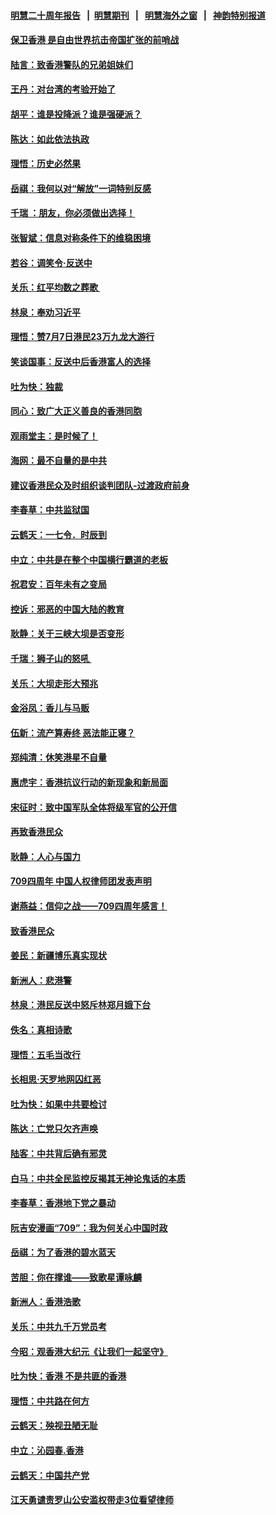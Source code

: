 #### [明慧二十周年报告](https://github.com/gfw-breaker/mh-reports/blob/master/README.md?t=07190253) &nbsp;&nbsp;|&nbsp;&nbsp;[明慧期刊](https://github.com/gfw-breaker/mh-qikan) &nbsp;&nbsp;|&nbsp;&nbsp; [明慧海外之窗](https://github.com/gfw-breaker/mh-news/blob/master/README.md?t=07190253) &nbsp;&nbsp;|&nbsp;&nbsp; [神韵特别报道](https://github.com/gfw-breaker/mh-news/blob/master/shenyun.md?t=07190253) 

#### [保卫香港 是自由世界抗击帝国扩张的前哨战](../pages/nsc993/n11393186.md?t=07190253) 

#### [陆言：致香港警队的兄弟姐妹们](../pages/nsc993/n11392281.md?t=07190253) 

#### [王丹：对台湾的考验开始了](../pages/nsc993/n11391258.md?t=07190253) 

#### [胡平：谁是投降派？谁是强硬派？](../pages/nsc993/n11391224.md?t=07190253) 

#### [陈达：如此依法执政](../pages/nsc993/n11388999.md?t=07190253) 

#### [理悟：历史必然果](../pages/nsc993/n11388741.md?t=07190253) 

#### [岳祺：我何以对“解放”一词特别反感](../pages/nsc993/n11385696.md?t=07190253) 

#### [千瑞 ：朋友，你必须做出选择！](../pages/nsc993/n11384949.md?t=07190253) 

#### [张智斌：信息对称条件下的维稳困境](../pages/nsc993/n11384812.md?t=07190253) 

#### [若谷：调笑令‧反送中](../pages/nsc993/n11383745.md?t=07190253) 

#### [关乐：红平均数之葬歌 ](../pages/nsc993/n11383498.md?t=07190253) 

#### [林泉：奉劝习近平](../pages/nsc993/n11383487.md?t=07190253) 

#### [理悟：赞7月7日港民23万九龙大游行](../pages/nsc993/n11383473.md?t=07190253) 

#### [笑谈国事：反送中后香港富人的选择](../pages/nsc993/n11382020.md?t=07190253) 

#### [吐为快：独裁](../pages/nsc993/n11382755.md?t=07190253) 

#### [同心：致广大正义善良的香港同胞](../pages/nsc993/n11382745.md?t=07190253) 

#### [观雨堂主：是时候了！](../pages/nsc993/n11382737.md?t=07190253) 

#### [海网：最不自量的是中共](../pages/nsc993/n11380440.md?t=07190253) 

#### [建议香港民众及时组织谈判团队-过渡政府前身](../pages/nsc993/n11379909.md?t=07190253) 

#### [李春草：中共监狱国](../pages/nsc993/n11378989.md?t=07190253) 

#### [云鹤天：一七令．时辰到](../pages/nsc993/n11379260.md?t=07190253) 

#### [中立：中共是在整个中国横行霸道的老板](../pages/nsc993/n11378382.md?t=07190253) 

#### [祝君安：百年未有之变局](../pages/nsc993/n11378376.md?t=07190253) 

#### [控诉：邪恶的中国大陆的教育](../pages/nsc993/n11378344.md?t=07190253) 

#### [耿静：关于三峡大坝是否变形](../pages/nsc993/n11375879.md?t=07190253) 

#### [千瑞：狮子山的怒吼 ](../pages/nsc993/n11375644.md?t=07190253) 

#### [关乐：大坝走形大预兆](../pages/nsc993/n11375629.md?t=07190253) 

#### [金浴凤：香儿与马贩](../pages/nsc993/n11375580.md?t=07190253) 

#### [伍新：流产算寿终  恶法能正寝？](../pages/nsc993/n11375581.md?t=07190253) 

#### [郑纯清：休笑港星不自量](../pages/nsc993/n11375555.md?t=07190253) 

#### [惠虎宇：香港抗议行动的新现象和新局面](../pages/nsc993/n11375501.md?t=07190253) 

#### [宋征时：致中国军队全体将级军官的公开信](../pages/nsc993/n11373354.md?t=07190253) 

#### [再致香港民众](../pages/nsc993/n11373870.md?t=07190253) 

#### [耿静：人心与国力](../pages/nsc993/n11373759.md?t=07190253) 

#### [709四周年 中国人权律师团发表声明](../pages/nsc993/n11373565.md?t=07190253) 

#### [谢燕益：信仰之战——709四周年感言！](../pages/nsc993/n11373388.md?t=07190253) 

#### [致香港民众](../pages/nsc993/n11373286.md?t=07190253) 

#### [姜民：新疆博乐真实现状](../pages/nsc993/n11371223.md?t=07190253) 

#### [新洲人：悲港警](../pages/nsc993/n11371174.md?t=07190253) 

#### [林泉：港民反送中怒斥林郑月娥下台](../pages/nsc993/n11370676.md?t=07190253) 

#### [佚名：真相诗歌](../pages/nsc993/n11370666.md?t=07190253) 

#### [理悟：五毛当改行](../pages/nsc993/n11369314.md?t=07190253) 

#### [长相思‧天罗地网囚红恶](../pages/nsc993/n11368444.md?t=07190253) 

#### [吐为快：如果中共要检讨](../pages/nsc993/n11368441.md?t=07190253) 

#### [陈达：亡党只欠齐声唤](../pages/nsc993/n11367838.md?t=07190253) 

#### [陆客：中共背后确有邪灵](../pages/nsc993/n11365263.md?t=07190253) 

#### [白马：中共全民监控反揭其无神论鬼话的本质](../pages/nsc993/n11365236.md?t=07190253) 

#### [李春草：香港地下党之暴动](../pages/nsc993/n11365210.md?t=07190253) 

#### [阮吉安漫画“709”：我为何关心中国时政](../pages/nsc993/n11362127.md?t=07190253) 

#### [岳祺：为了香港的碧水蓝天](../pages/nsc993/n11362627.md?t=07190253) 

#### [苦胆：你在撑谁——致歌星谭咏麟](../pages/nsc993/n11361348.md?t=07190253) 

#### [新洲人：香港浩歌](../pages/nsc993/n11361334.md?t=07190253) 

#### [关乐：中共九千万党员考](../pages/nsc993/n11361304.md?t=07190253) 

#### [今昭：观香港大纪元《让我们一起坚守》](../pages/nsc993/n11361244.md?t=07190253) 

#### [吐为快：香港  不是共匪的香港](../pages/nsc993/n11360918.md?t=07190253) 

#### [理悟：中共路在何方](../pages/nsc993/n11360509.md?t=07190253) 

#### [云鹤天：殃视丑陋无耻](../pages/nsc993/n11358872.md?t=07190253) 

#### [中立：沁园春.香港](../pages/nsc993/n11358843.md?t=07190253) 

#### [云鹤天：中国共产党](../pages/nsc993/n11356465.md?t=07190253) 

#### [江天勇谴责罗山公安滥权带走3位看望律师](../pages/nsc993/n11356042.md?t=07190253) 

